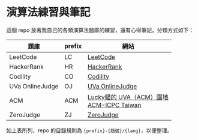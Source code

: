 # 演算法練習與筆記

這個 repo 放著我自己的各類演算法題庫的練習，還有心得筆記。分類方式如下：

 題庫 | prefix | 網站
 ---- | ---- | ----
LeetCode | LC | [LeetCode](https://leetcode.com/)
HackerRank | HR | [HackerRank](https://www.hackerrank.com/)
Codility | CO | [Codility](https://app.codility.com/programmers/)
UVa OnlineJudge | OJ | [UVa OnlineJudge](https://uva.onlinejudge.org/index.php)
ACM | ACM | [Lucky貓的 UVA（ACM）園地](http://luckycat.kshs.kh.edu.tw/) <br> [ACM-ICPC Taiwan](http://acm-icpc.tw/?q=node/5)
ZeroJudge | ZJ | [ZeroJudge](https://zerojudge.tw/)

如上表所列，repo 的目錄規則為 `{prefix}-{題號}/{lang}`，以便整理。

